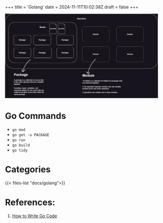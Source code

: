 +++
title = 'Golang'
date = 2024-11-11T10:02:38Z
draft = false
+++

![GoLangCodeOrganization](designs/golang_code_organization.png)

# Go Commands

- `go mod`
- `go get -u PACKAGE`
- `go run`
- `go build`
- `go tidy`

# Categories

{{< files-list "docs/golang">}}

# References:

1. [How to Write Go Code](https://go.dev/doc/code)
